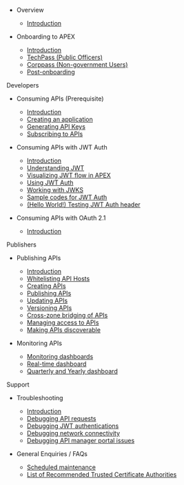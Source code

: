 - Overview
  - [Introduction](sections/home.md)
  <!-- - [What's new?](/) -->

- Onboarding to APEX
  - [Introduction](sections/onboarding/introduction.md)
  - [TechPass (Public Officers)](sections/onboarding/techpass.md)
  - [Corppass (Non-government Users)](sections/onboarding/corppass.md)
  - [Post-onboarding](sections/onboarding/post-onboarding.md)

Developers

- Consuming APIs (Prerequisite)
  - [Introduction](sections/consuming/introduction.md)
  - [Creating an application](sections/consuming/create-application.md)
  - [Generating API Keys](sections/consuming/api-keys.md)
  - [Subscribing to APIs](sections/consuming/subscribe-api.md)
  <!-- - [Upgrading applications to use OAuth 2.1](/) -->

- Consuming APIs with JWT Auth
  - [Introduction](sections/auth/introduction.md)
  - [Understanding JWT](sections/auth/jwt.md)
  - [Visualizing JWT flow in APEX](sections/auth/jwt-flow.md)
  - [Using JWT Auth](sections/auth/jwt-auth.md)
  - [Working with JWKS](sections/auth/jwks.md)
  - [Sample codes for JWT Auth](sections/auth/jwt-sample.md)
  - [(Hello World!) Testing JWT Auth header](sections/auth/jwt-hello-world.md)

- Consuming APIs with OAuth 2.1
  - [Introduction](sections/auth/introduction.md)

Publishers

- Publishing APIs
  - [Introduction](sections/publishing/introduction.md)
  - [Whitelisting API Hosts](sections/publishing/whitelisting-egress.md)
  - [Creating APIs](sections/publishing/create-api.md)
  - [Publishing APIs](sections/publishing/publish-api.md)
  - [Updating APIs](sections/publishing/update-api.md)
  - [Versioning APIs](sections/publishing/version-api.md)
  - [Cross-zone bridging of APIs](sections/publishing/bridging-api.md)
  - [Managing access to APIs](sections/publishing/api-access.md)
  - [Making APIs discoverable](sections/publishing/catalog-api.md)

- Monitoring APIs
  - [Monitoring dashboards](sections/monitoring/dashboards.md)
  - [Real-time dashboard](sections/monitoring/real-time-dashboards.md)
  - [Quarterly and Yearly dashboard](sections/monitoring/quarterly-and-yearly-dashboards.md)

Support

- Troubleshooting
  - [Introduction](sections/troubleshooting/introduction.md)
  - [Debugging API requests](sections/troubleshooting/api.md)
  - [Debugging JWT authentications](sections/troubleshooting/jwt.md)
  - [Debugging network connectivity](sections/troubleshooting/network.md)
  - [Debugging API manager portal issues](sections/troubleshooting/api-manager.md)

- General Enquiries / FAQs
  - [Scheduled maintenance](sections/faqs/maintenance.md)
  - [List of Recommended Trusted Certificate Authorities](sections/faqs/trusted-cert-authorities.md)
